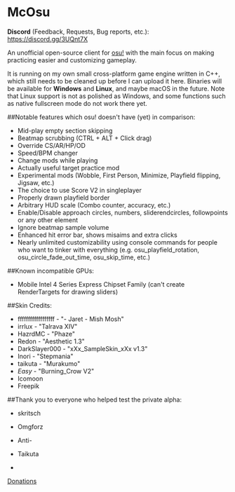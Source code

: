 # McOsu

**Discord** (Feedback, Requests, Bug reports, etc.): https://discord.gg/3UQnt7X

An unofficial open-source client for [osu!](https://osu.ppy.sh) with the main focus on making practicing easier and customizing gameplay.

It is running on my own small cross-platform game engine written in C++, which still needs to be cleaned up before I can upload it here.
Binaries will be available for **Windows** and **Linux**, and maybe macOS in the future.
Note that Linux support is not as polished as Windows, and some functions such as native fullscreen mode do not work there yet.

##Notable features which osu! doesn't have (yet) in comparison:
- Mid-play empty section skipping
- Beatmap scrubbing (CTRL + ALT + Click drag)
- Override CS/AR/HP/OD
- Speed/BPM changer
- Change mods while playing
- Actually useful target practice mod
- Experimental mods (Wobble, First Person, Minimize, Playfield flipping, Jigsaw, etc.)
- The choice to use Score V2 in singleplayer
- Properly drawn playfield border
- Arbitrary HUD scale (Combo counter, accuracy, etc.)
- Enable/Disable approach circles, numbers, sliderendcircles, followpoints or any other element
- Ignore beatmap sample volume
- Enhanced hit error bar, shows misaims and extra clicks
- Nearly unlimited customizability using console commands for people who want to tinker with everything (e.g. osu_playfield_rotation, osu_circle_fade_out_time, osu_skip_time, etc.)

##Known incompatible GPUs:
- Mobile Intel 4 Series Express Chipset Family (can't create RenderTargets for drawing sliders)

##Skin Credits:
- ffffffffffffffffff - "- Jaret - Mish Mosh"
- irrlux - "Talrava XIV"
- HazrdMC - "Phaze"
- Redon - "Aesthetic 1.3"
- DarkSlayer000 - "xXx_SampleSkin_xXx v1.3"
- Inori - "Stepmania"
- taikuta - "Murakumo"
- _Easy_ - "Burning_Crow V2"
- Icomoon
- Freepik

##Thank you to everyone who helped test the private alpha:
- skritsch
- Omgforz
- Anti-
- Taikuta



-
[Donations](https://www.paypal.com/cgi-bin/webscr?cmd=_s-xclick&hosted_button_id=QFLYEQNMVANJU)
